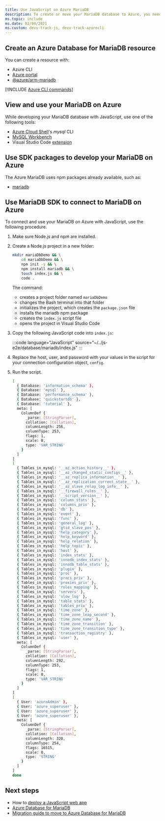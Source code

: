 ```yaml
---
title: Use JavaScript on Azure MariaDB 
description: To create or move your MariaDB database to Azure, you need a MariaDB resource. 
ms.topic: include
ms.date: 02/04/2021
ms.custom: devx-track-js, devx-track-azurecli
---
```


## Create an Azure Database for MariaDB resource 

You can create a resource with:

* Azure CLI
* [Azure portal](https://ms.portal.azure.com/#create/Microsoft.MariaDBServer)
* [@azure/arm-mariadb](https://www.npmjs.com/package/@azure/arm-mariadb)

[!INCLUDE [Azure CLI commands](azure-cli-mariadb.md)]

## View and use your MariaDB on Azure
While developing your MariaDB database with JavaScript, use one of the following tools:

* [Azure Cloud Shell](https://shell.azure.com/)'s _mysql_ CLI
* [MySQL Workbench](https://www.mysql.com/products/workbench/)
* Visual Studio Code [extension](https://marketplace.visualstudio.com/items?itemName=mtxr.sqltools-driver-mysql)

## Use SDK packages to develop your MariaDB on Azure

The Azure MariaDB uses npm packages already available, such as:

* [mariadb](https://www.npmjs.com/package/mariadb)

## Use MariaDB SDK to connect to MariaDB on Azure

To connect and use your MariaDB on Azure with JavaScript, use the following procedure.

1. Make sure Node.js and npm are installed.
1. Create a Node.js project in a new folder:

    ```bash
    mkdir mariaDbDemo && \
        cd mariaDbDemo && \
        npm init -y && \
        npm install mariadb && \
        touch index.js && \
        code .
    ```

    The command:
    * creates a project folder named `mariaDbDemo`
    * changes the Bash terminal into that folder
    * initializes the project, which creates the `package.json` file
    * installs the mariadb npm package
    * creates the `index.js` script file
    * opens the project in Visual Studio Code

1. Copy the following JavaScript code into `index.js`:

    :::code language="JavaScript" source="~/../js-e2e/database/mariadb/index.js" :::

1. Replace the host, user, and password with your values in the script for your connection configuration object, `config`. 

1. Run the script.

    ```bash
    [
      { Database: 'information_schema' },
      { Database: 'mysql' },
      { Database: 'performance_schema' },
      { Database: 'quickstartdb' },
      { Database: 'tutorial' },
      meta: [
        ColumnDef {
          _parse: [StringParser],
          collation: [Collation],
          columnLength: 256,
          columnType: 253,
          flags: 1,
          scale: 0,
          type: 'VAR_STRING'
        }
      ]
    ]
    [
      { Tables_in_mysql: '__az_action_history__' },
      { Tables_in_mysql: '__az_changed_static_configs__' },
      { Tables_in_mysql: '__az_replica_information__' },
      { Tables_in_mysql: '__az_replication_current_state__' },
      { Tables_in_mysql: '__az_slave_relay_log_info__' },
      { Tables_in_mysql: '__firewall_rules__' },
      { Tables_in_mysql: '__script_version__' },
      { Tables_in_mysql: 'column_stats' },
      { Tables_in_mysql: 'columns_priv' },
      { Tables_in_mysql: 'db' },
      { Tables_in_mysql: 'event' },
      { Tables_in_mysql: 'func' },
      { Tables_in_mysql: 'general_log' },
      { Tables_in_mysql: 'gtid_slave_pos' },
      { Tables_in_mysql: 'help_category' },
      { Tables_in_mysql: 'help_keyword' },
      { Tables_in_mysql: 'help_relation' },
      { Tables_in_mysql: 'help_topic' },
      { Tables_in_mysql: 'host' },
      { Tables_in_mysql: 'index_stats' },
      { Tables_in_mysql: 'innodb_index_stats' },
      { Tables_in_mysql: 'innodb_table_stats' },
      { Tables_in_mysql: 'plugin' },
      { Tables_in_mysql: 'proc' },
      { Tables_in_mysql: 'procs_priv' },
      { Tables_in_mysql: 'proxies_priv' },
      { Tables_in_mysql: 'roles_mapping' },
      { Tables_in_mysql: 'servers' },
      { Tables_in_mysql: 'slow_log' },
      { Tables_in_mysql: 'table_stats' },
      { Tables_in_mysql: 'tables_priv' },
      { Tables_in_mysql: 'time_zone' },
      { Tables_in_mysql: 'time_zone_leap_second' },
      { Tables_in_mysql: 'time_zone_name' },
      { Tables_in_mysql: 'time_zone_transition' },
      { Tables_in_mysql: 'time_zone_transition_type' },
      { Tables_in_mysql: 'transaction_registry' },
      { Tables_in_mysql: 'user' },
      meta: [
        ColumnDef {
          _parse: [StringParser],
          collation: [Collation],
          columnLength: 292,
          columnType: 253,
          flags: 1,
          scale: 0,
          type: 'VAR_STRING'
        }
      ]
    ]
    [
      { User: 'azureAdmin' },
      { User: 'azure_superuser' },
      { User: 'azure_superuser' },
      { User: 'azure_superuser' },
      meta: [
        ColumnDef {
          _parse: [StringParser],
          collation: [Collation],
          columnLength: 320,
          columnType: 254,
          flags: 16515,
          scale: 0,
          type: 'STRING'
        }
      ]
    ]
    done
    ```

## Next steps

* How to [deploy a JavaScript web app](../how-to/deploy-web-app.md)
* [Azure Database for MariaDB](/azure/mariadb/)
* [Migration guide to move to Azure Database for MariaDB](/azure/mariadb/howto-migrate-dump-restore)